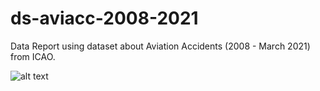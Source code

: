 # ds-aviacc-2008-2021
Data Report using dataset about Aviation Accidents (2008 - March 2021) from ICAO.

![alt text](https://firebasestorage.googleapis.com/v0/b/testmultiplayerfirebase.appspot.com/o/personal-site%2Fds%2Fabc.PNG?alt=media&token=91f8869b-2099-41ac-b5cc-cb9d50c61f81)
